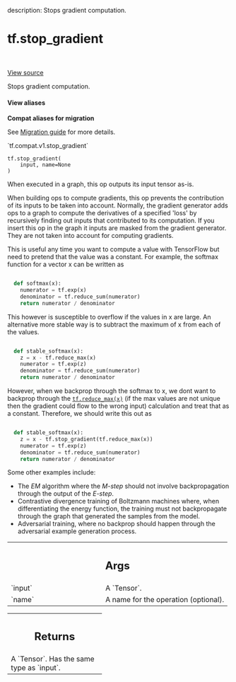 description: Stops gradient computation.

<div itemscope itemtype="http://developers.google.com/ReferenceObject">
<meta itemprop="name" content="tf.stop_gradient" />
<meta itemprop="path" content="Stable" />
</div>

# tf.stop_gradient

<!-- Insert buttons and diff -->

<table class="tfo-notebook-buttons tfo-api nocontent" align="left">

</table>

<a target="_blank" class="external" href="/code/stable/tensorflow/python/ops/array_ops.py">View source</a>



Stops gradient computation.


<section class="expandable">
  <h4 class="showalways">View aliases</h4>
  <p>
<b>Compat aliases for migration</b>
<p>See
<a href="https://www.tensorflow.org/guide/migrate">Migration guide</a> for
more details.</p>
<p>`tf.compat.v1.stop_gradient`</p>
</p>
</section>

<pre class="devsite-click-to-copy prettyprint lang-py tfo-signature-link">
<code>tf.stop_gradient(
    input, name=None
)
</code></pre>



<!-- Placeholder for "Used in" -->

When executed in a graph, this op outputs its input tensor as-is.

When building ops to compute gradients, this op prevents the contribution of
its inputs to be taken into account.  Normally, the gradient generator adds ops
to a graph to compute the derivatives of a specified 'loss' by recursively
finding out inputs that contributed to its computation.  If you insert this op
in the graph it inputs are masked from the gradient generator.  They are not
taken into account for computing gradients.

This is useful any time you want to compute a value with TensorFlow but need
to pretend that the value was a constant. For example, the softmax function
for a vector x can be written as

```python

  def softmax(x):
    numerator = tf.exp(x)
    denominator = tf.reduce_sum(numerator)
    return numerator / denominator
```

This however is susceptible to overflow if the values in x are large. An
alternative more stable way is to subtract the maximum of x from each of the
values.

```python

  def stable_softmax(x):
    z = x - tf.reduce_max(x)
    numerator = tf.exp(z)
    denominator = tf.reduce_sum(numerator)
    return numerator / denominator
```

However, when we backprop through the softmax to x, we dont want to backprop
through the <a href="../tf/math/reduce_max.md"><code>tf.reduce_max(x)</code></a> (if the max values are not unique then the
gradient could flow to the wrong input) calculation and treat that as a
constant. Therefore, we should write this out as

```python

  def stable_softmax(x):
    z = x - tf.stop_gradient(tf.reduce_max(x))
    numerator = tf.exp(z)
    denominator = tf.reduce_sum(numerator)
    return numerator / denominator
```

Some other examples include:

*  The *EM* algorithm where the *M-step* should not involve backpropagation
   through the output of the *E-step*.
*  Contrastive divergence training of Boltzmann machines where, when
   differentiating the energy function, the training must not backpropagate
   through the graph that generated the samples from the model.
*  Adversarial training, where no backprop should happen through the adversarial
   example generation process.

<!-- Tabular view -->
 <table class="responsive fixed orange">
<colgroup><col width="214px"><col></colgroup>
<tr><th colspan="2"><h2 class="add-link">Args</h2></th></tr>

<tr>
<td>
`input`<a id="input"></a>
</td>
<td>
A `Tensor`.
</td>
</tr><tr>
<td>
`name`<a id="name"></a>
</td>
<td>
A name for the operation (optional).
</td>
</tr>
</table>



<!-- Tabular view -->
 <table class="responsive fixed orange">
<colgroup><col width="214px"><col></colgroup>
<tr><th colspan="2"><h2 class="add-link">Returns</h2></th></tr>
<tr class="alt">
<td colspan="2">
A `Tensor`. Has the same type as `input`.
</td>
</tr>

</table>

